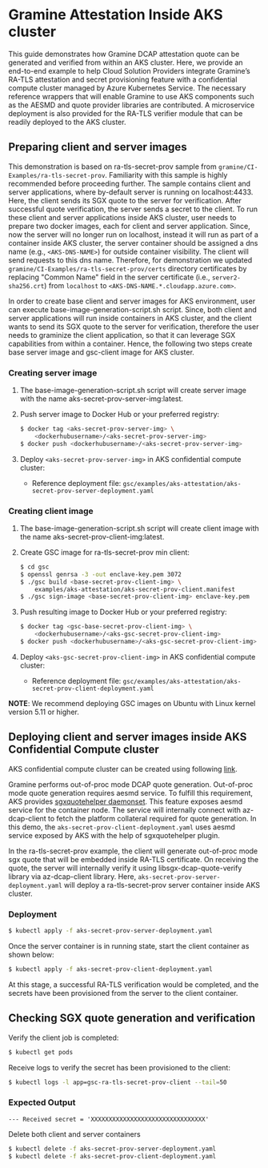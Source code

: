 # Gramine Attestation Inside AKS cluster

This guide demonstrates how Gramine DCAP attestation quote can be generated and verified from
within an AKS cluster. Here, we provide an end-to-end example to help Cloud Solution Providers
integrate Gramine’s RA-TLS attestation and secret provisioning feature with a confidential compute
cluster managed by Azure Kubernetes Service. The necessary reference wrappers that will enable
Gramine to use AKS components such as the AESMD and quote provider libraries are contributed.
A microservice deployment is also provided for the RA-TLS verifier module that can be readily
deployed to the AKS cluster.

## Preparing client and server images

This demonstration is based on ra-tls-secret-prov sample from
``gramine/CI-Examples/ra-tls-secret-prov``. Familiarity with this sample is highly recommended
before proceeding further.  The sample contains client and server applications, where by-default
server is running on localhost:4433. Here, the client sends its SGX quote to the server for
verification. After successful quote verification, the server sends a secret to the client. To run
these client and server applications inside AKS cluster, user needs to prepare two docker images,
each for client and server application. Since, now the server will no longer run on localhost,
instead it will run as part of a container inside AKS cluster, the server container should be
assigned a dns name (e.g., `<AKS-DNS-NAME>`) for outside container visibility. The client will send
requests to this dns name. Therefore, for demonstration we updated
``gramine/CI-Examples/ra-tls-secret-prov/certs`` directory certificates by replacing "Common Name"
field in the server certificate (i.e., `server2-sha256.crt`) from `localhost` to
`<AKS-DNS-NAME.*.cloudapp.azure.com>`.

In order to create base client and server images for AKS environment, user can execute
base-image-generation-script.sh script. Since, both client and server applications will run
inside containers in AKS cluster, and the client wants to send its SGX quote to the server for
verification, therefore the user needs to graminize the client application, so that it can leverage
SGX capabilities from within a container. Hence, the following two steps create base server image
and gsc-client image for AKS cluster.

### Creating server image

1. The base-image-generation-script.sh script will create server image with the name
   aks-secret-prov-server-img:latest.

2. Push server image to Docker Hub or your preferred registry:

    ```sh
    $ docker tag <aks-secret-prov-server-img> \
        <dockerhubusername>/<aks-secret-prov-server-img>
    $ docker push <dockerhubusername>/<aks-secret-prov-server-img>
    ```

3. Deploy `<aks-secret-prov-server-img>` in AKS confidential compute cluster:
    - Reference deployment file:
        `gsc/examples/aks-attestation/aks-secret-prov-server-deployment.yaml`

### Creating client image

1. The base-image-generation-script.sh script will create client image with the name
   aks-secret-prov-client-img:latest.

2. Create GSC image for ra-tls-secret-prov min client:

    ```sh
    $ cd gsc
    $ openssl genrsa -3 -out enclave-key.pem 3072
    $ ./gsc build <base-secret-prov-client-img> \
        examples/aks-attestation/aks-secret-prov-client.manifest
    $ ./gsc sign-image <base-secret-prov-client-img> enclave-key.pem
    ```

5. Push resulting image to Docker Hub or your preferred registry:

    ```sh
    $ docker tag <gsc-base-secret-prov-client-img> \
        <dockerhubusername>/<aks-gsc-secret-prov-client-img>
    $ docker push <dockerhubusername>/<aks-gsc-secret-prov-client-img>
    ```

6. Deploy `<aks-gsc-secret-prov-client-img>` in AKS confidential compute cluster:
    - Reference deployment file:
        `gsc/examples/aks-attestation/aks-secret-prov-client-deployment.yaml`

**NOTE**: We recommend deploying GSC images on Ubuntu with Linux kernel version 5.11 or higher.

## Deploying client and server images inside AKS Confidential Compute cluster

AKS confidential compute cluster can be created using following
[link](https://docs.microsoft.com/en-us/azure/confidential-computing/confidential-nodes-aks-get-started).

Gramine performs out-of-proc mode DCAP quote generation. Out-of-proc mode quote generation requires aesmd
service. To fulfill this requirement, AKS provides
[sgxquotehelper daemonset](https://docs.microsoft.com/en-us/azure/confidential-computing/confidential-nodes-out-of-proc-attestation).
This feature exposes aesmd service for the container node. The service will internally connect with
az-dcap-client to fetch the platform collateral required for quote generation. In this demo, the
``aks-secret-prov-client-deployment.yaml`` uses aesmd service exposed by AKS with the help of
sgxquotehelper plugin.

In the ra-tls-secret-prov example, the client will generate out-of-proc mode sgx quote that will be
embedded inside RA-TLS certificate. On receiving the quote, the server will internally verify it
using libsgx-dcap-quote-verify library via az-dcap-client library. Here,
``aks-secret-prov-server-deployment.yaml`` will deploy a ra-tls-secret-prov server container inside
 AKS cluster.

### Deployment

```sh
$ kubectl apply -f aks-secret-prov-server-deployment.yaml
```

Once the server container is in running state, start the client container as shown below:

```sh
$ kubectl apply -f aks-secret-prov-client-deployment.yaml
```

At this stage, a successful RA-TLS verification would be completed, and the secrets have been
provisioned from the server to the client container.

## Checking SGX quote generation and verification

Verify the client job is completed:

```sh
$ kubectl get pods
```

Receive logs to verify the secret has been provisioned to the client:

```sh
$ kubectl logs -l app=gsc-ra-tls-secret-prov-client --tail=50
```

### Expected Output

`--- Received secret = 'XXXXXXXXXXXXXXXXXXXXXXXXXXXXXXXX'`

Delete both client and server containers

```sh
$ kubectl delete -f aks-secret-prov-server-deployment.yaml
$ kubectl delete -f aks-secret-prov-client-deployment.yaml
```
